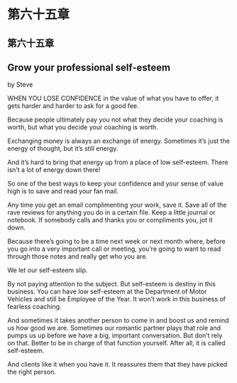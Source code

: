 # 第六十五章

## 第六十五章

## Grow your professional self-esteem

by Steve

WHEN YOU LOSE CONFIDENCE in the value of what you have to offer, it gets harder and harder to ask for a good fee.

Because people ultimately pay you not what they decide your coaching is worth, but what you decide your coaching is worth.

Exchanging money is always an exchange of energy. Sometimes it’s just the energy of thought, but it’s still energy.

And it’s hard to bring that energy up from a place of low self-esteem. There isn’t a lot of energy down there!

So one of the best ways to keep your confidence and your sense of value high is to save and read your fan mail.

Any time you get an email complimenting your work, save it. Save all of the rave reviews for anything you do in a certain file. Keep a little journal or notebook. If somebody calls and thanks you or compliments you, jot it down.

Because there’s going to be a time next week or next month where, before you go into a very important call or meeting, you’re going to want to read through those notes and really get who you are.

We let our self-esteem slip.

By not paying attention to the subject. But self-esteem is destiny in this business. You can have low self-esteem at the Department of Motor Vehicles and still be Employee of the Year. It won’t work in this business of fearless coaching.

And sometimes it takes another person to come in and boost us and remind us how good we are. Sometimes our romantic partner plays that role and pumps us up before we have a big, important conversation. But don’t rely on that. Better to be in charge of that function yourself. After all, it is called self-esteem.

And clients like it when you have it. It reassures them that they have picked the right person.

